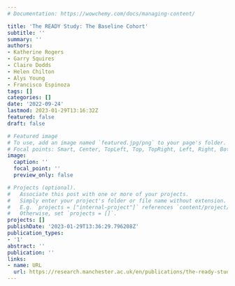 ```yaml
---
# Documentation: https://wowchemy.com/docs/managing-content/

title: 'The READY Study: The Baseline Cohort'
subtitle: ''
summary: ''
authors:
- Katherine Rogers
- Garry Squires
- Claire Dodds
- Helen Chilton
- Alys Young
- Francisco Espinoza
tags: []
categories: []
date: '2022-09-24'
lastmod: 2023-01-29T13:16:32Z
featured: false
draft: false

# Featured image
# To use, add an image named `featured.jpg/png` to your page's folder.
# Focal points: Smart, Center, TopLeft, Top, TopRight, Left, Right, BottomLeft, Bottom, BottomRight.
image:
  caption: ''
  focal_point: ''
  preview_only: false

# Projects (optional).
#   Associate this post with one or more of your projects.
#   Simply enter your project's folder or file name without extension.
#   E.g. `projects = ["internal-project"]` references `content/project/deep-learning/index.md`.
#   Otherwise, set `projects = []`.
projects: []
publishDate: '2023-01-29T13:36:29.796208Z'
publication_types:
- '1'
abstract: ''
publication: ''
links:
- name: URL
  url: https://research.manchester.ac.uk/en/publications/the-ready-study-the-baseline-cohort
---
```

